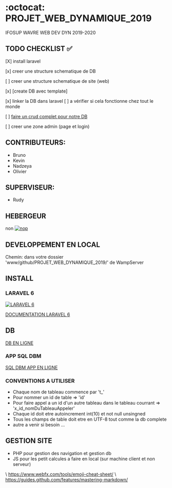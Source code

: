 # :octocat: PROJET_WEB_DYNAMIQUE_2019
IFOSUP WAVRE WEB DEV DYN 2019-2020

## TODO CHECKLIST :white_check_mark:

[X] install laravel

[x] creer une structure schematique de DB

[ ] creer une structure schematique de site (web)

[x] [create DB avec template]

[x] linker la DB dans laravel  [ ] a vérifier si cela fonctionne chez tout le monde

[ ] [faire un crud complet pour notre DB](https://www.itsolutionstuff.com/post/laravel-6-crud-application-tutorialexample.html)

[ ] creer une zone admin (page et login)
 
## CONTRIBUTEURS:

* Bruno
* Kevin
* Nadzeya
* Olivier

## SUPERVISEUR:

* Rudy

## HEBERGEUR

non [![nop](https://www.hebergeur-discount.com/img/remove-icon.png)](https://github.com/trallocnivek242/PROJET_WEB_DYNAMIQUE_2019/blob/master/README.md)
  
## DEVELOPPEMENT EN LOCAL

Chemin: dans votre dossier 'www/github/PROJET_WEB_DYNAMIQUE_2019/' de WampServer

## INSTALL 

### LARAVEL 6

[![LARAVEL 6](https://cdn6.aptoide.com/imgs/4/2/2/422a398f51de0a44541855658a3762d2_icon.png?w=256)](https://laravel.com/docs/6.x)

[DOCUMENTATION LARAVEL 6](https://laravel.com/docs/6.x)

## DB

[DB EN LIGNE](http://213.32.7.70/phpmyadmin/index.php)

### APP SQL DBM

[SQL DBM APP EN LIGNE](https://app.sqldbm.com/)

### CONVENTIONS A UTILISER

* Chaque nom de tableau commence par 't_'
* Pour nommer un id de table => 'id'
* Pour faire appel a un id d'un autre tableau dans le tableau courrant => 'x_id_nomDuTableauAppeler'
* Chaque id doit etre autoincrement int(10) et not null unsingned
* Tous les champs de table doit etre en UTF-8 tout comme la db complete
* autre a venir si besoin ...

## GESTION SITE

* PHP pour gestion des navigation et gestion db
* JS pour les petit calcules a faire en local (sur machine client et non serveur)

\ https://www.webfx.com/tools/emoji-cheat-sheet/
\ https://guides.github.com/features/mastering-markdown/
